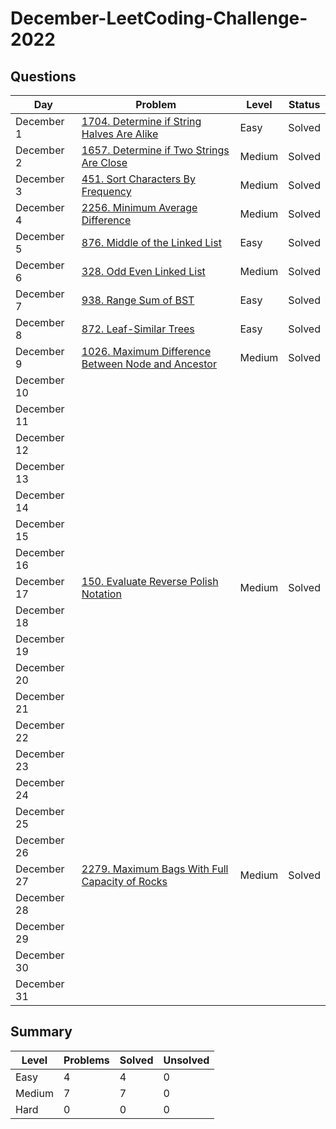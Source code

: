 # December-LeetCoding-Challenge-2022

## Questions
| Day | Problem | Level | Status |
| --- | --- | --- | --- |
| December 1 | [1704. Determine if String Halves Are Alike](https://leetcode.com/problems/determine-if-string-halves-are-alike/) | Easy | Solved |
| December 2 | [1657. Determine if Two Strings Are Close](https://leetcode.com/problems/determine-if-two-strings-are-close/) | Medium | Solved |
| December 3 | [451. Sort Characters By Frequency](https://leetcode.com/problems/sort-characters-by-frequency/) | Medium | Solved |
| December 4 | [2256. Minimum Average Difference](https://leetcode.com/problems/minimum-average-difference/) | Medium | Solved |
| December 5 | [876. Middle of the Linked List](https://leetcode.com/problems/middle-of-the-linked-list/) | Easy | Solved |
| December 6 | [328. Odd Even Linked List](https://leetcode.com/problems/odd-even-linked-list/) | Medium | Solved |
| December 7 | [938. Range Sum of BST](https://leetcode.com/problems/range-sum-of-bst/) | Easy | Solved |
| December 8 | [872. Leaf-Similar Trees](https://leetcode.com/problems/leaf-similar-trees/) | Easy | Solved |
| December 9 | [1026. Maximum Difference Between Node and Ancestor](https://leetcode.com/problems/maximum-difference-between-node-and-ancestor/) | Medium | Solved |
| December 10 | []() |  |  |
| December 11 | []() |  |  |
| December 12 | []() |  |  |
| December 13 | []() |  |  |
| December 14 | []() |  |  |
| December 15 | []() |  |  |
| December 16 | []() |  |  |
| December 17 | [150. Evaluate Reverse Polish Notation](https://leetcode.com/problems/evaluate-reverse-polish-notation/) | Medium | Solved |
| December 18 | []() |  |  |
| December 19 | []() |  |  |
| December 20 | []() |  |  |
| December 21 | []() |  |  |
| December 22 | []() |  |  |
| December 23 | []() |  |  |
| December 24 | []() |  |  |
| December 25 | []() |  |  |
| December 26 | []() |  |  |
| December 27 | [2279. Maximum Bags With Full Capacity of Rocks](https://leetcode.com/problems/maximum-bags-with-full-capacity-of-rocks/) | Medium | Solved |
| December 28 | []() |  |  |
| December 29 | []() |  |  |
| December 30 | []() |  |  |
| December 31 | []() |  |  |

## Summary
| Level  | Problems | Solved | Unsolved |
| ---    | --- | --- | --- |
| Easy   | 4 | 4 | 0 |
| Medium | 7 | 7 | 0 |
| Hard   | 0 | 0 | 0 |
